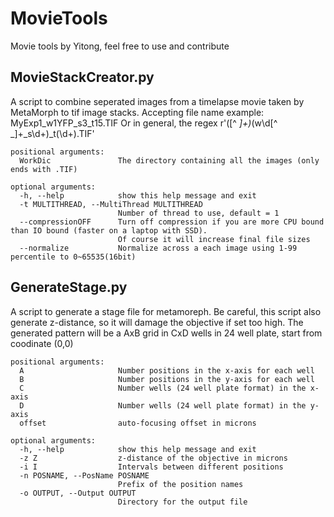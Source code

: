 # MovieTools
Movie tools by Yitong, feel free to use and contribute 


## MovieStackCreator.py
A script to combine seperated images from a timelapse movie taken by MetaMorph to tif image stacks. Accepting file name example: 
MyExp1_w1YFP_s3_t15.TIF 
Or in general, the regex r'([^ _]+)_(w\d[^ _]+_s\d+)_t(\d+).TIF'

    positional arguments:
      WorkDic               The directory containing all the images (only ends with .TIF)

    optional arguments:
      -h, --help            show this help message and exit
      -t MULTITHREAD, --MultiThread MULTITHREAD
                            Number of thread to use, default = 1
      --compressionOFF      Turn off compression if you are more CPU bound than IO bound (faster on a laptop with SSD). 
                            Of course it will increase final file sizes
      --normalize           Normalize across a each image using 1-99 percentile to 0~65535(16bit)


## GenerateStage.py
A script to generate a stage file for metamoreph. Be careful, this script also generate z-distance, so it will damage the objective if set too high. The generated pattern will be a AxB grid in CxD wells in 24 well plate, start from coodinate (0,0)

    positional arguments:
      A                     Number positions in the x-axis for each well
      B                     Number positions in the y-axis for each well
      C                     Number wells (24 well plate format) in the x-axis
      D                     Number wells (24 well plate format) in the y-axis
      offset                auto-focusing offset in microns

    optional arguments:
      -h, --help            show this help message and exit
      -z Z                  z-distance of the objective in microns
      -i I                  Intervals between different positions
      -n POSNAME, --PosName POSNAME
                            Prefix of the position names
      -o OUTPUT, --Output OUTPUT
                            Directory for the output file
